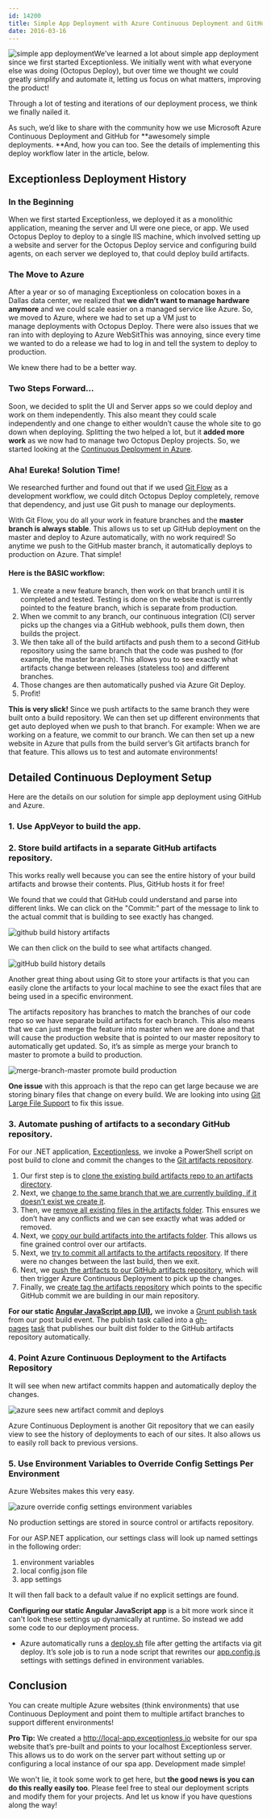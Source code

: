 ```yaml
---
id: 14200
title: Simple App Deployment with Azure Continuous Deployment and GitHub
date: 2016-03-16
---
```

![simple app deployment](/assets/img/news/cloud-icon.png)We’ve learned a lot about simple app deployment since we first started Exceptionless. We initially went with what everyone else was doing (Octopus Deploy), but over time we thought we could greatly simplify and automate it, letting us focus on what matters, improving the product!

Through a lot of testing and iterations of our deployment process, we think we finally nailed it.

As such, we’d like to share with the community how we use Microsoft Azure Continuous Deployment and GitHub for **awesomely simple deployments. **And, how you can too. See the details of implementing this deploy workflow later in the article, below.<!--more-->

## Exceptionless Deployment History

### In the Beginning

When we first started Exceptionless, we deployed it as a monolithic application, meaning the server and UI were one piece, or app. We used Octopus Deploy to deploy to a single IIS machine, which involved setting up a website and server for the Octopus Deploy service and configuring build agents, on each server we deployed to, that could deploy build artifacts.

### The Move to Azure

After a year or so of managing Exceptionless on colocation boxes in a Dallas data center, we realized that **we didn’t want to manage hardware anymore** and we could scale easier on a managed service like Azure. So, we moved to Azure, where we had to set up a VM just to manage deployments with Octopus Deploy. There were also issues that we ran into with deploying to Azure WebSitThis was annoying, since every time we wanted to do a release we had to log in and tell the system to deploy to production.

We knew there had to be a better way.

### Two Steps Forward...

Soon, we decided to split the UI and Server apps so we could deploy and work on them independently. This also meant they could scale independently and one change to either wouldn’t cause the whole site to go down when deploying. Splitting the two helped a lot, but it **added more work** as we now had to manage two Octopus Deploy projects. So, we started looking at the <a href="https://azure.microsoft.com/en-us/documentation/articles/web-sites-publish-source-control/" target="_blank">Continuous Deployment in Azure</a>.

### Aha! Eureka! Solution Time!

We researched further and found out that if we used <a href="https://github.com/nvie/gitflow" target="_blank">Git Flow</a> as a development workflow, we could ditch Octopus Deploy completely, remove that dependency, and just use Git push to manage our deployments.

With Git Flow, you do all your work in feature branches and the **master branch is always stable**. This allows us to set up GitHub deployment on the master and deploy to Azure automatically, with no work required! So anytime we push to the GitHub master branch, it automatically deploys to production on Azure. That simple!

#### Here is the BASIC workflow:

  1. We create a new feature branch, then work on that branch until it is completed and tested. Testing is done on the website that is currently pointed to the feature branch, which is separate from production.
  2. When we commit to any branch, our continuous integration (CI) server picks up the changes via a GitHub webhook, pulls them down, then builds the project.
  3. We then take all of the build artifacts and push them to a second GitHub repository using the same branch that the code was pushed to (for example, the master branch). This allows you to see exactly what artifacts change between releases (stateless too) and different branches.
  4. Those changes are then automatically pushed via Azure Git Deploy.
  5. Profit!

**This is very slick!** Since we push artifacts to the same branch they were built onto a build repository. We can then set up different environments that get auto deployed when we push to that branch. For example: When we are working on a feature, we commit to our branch. We can then set up a new website in Azure that pulls from the build server’s Git artifacts branch for that feature. This allows us to test and automate environments!

## Detailed Continuous Deployment Setup

Here are the details on our solution for simple app deployment using GitHub and Azure.

### 1. Use AppVeyor to build the app.

### 2. Store build artifacts in a separate GitHub artifacts repository.

This works really well because you can see the entire history of your build artifacts and browse their contents. Plus, GitHub hosts it for free!

We found that we could that GitHub could understand and parse into different links. We can click on the "Commit:" part of the message to link to the actual commit that is building to see exactly has changed.

![github build history artifacts](/assets/img/news/github-build-history-artifacts-1024x380.jpg)

We can then click on the build to see what artifacts changed.

![gitHub build history details](/assets/img/news/gitHube-build-history-details-1024x193.jpg)

Another great thing about using Git to store your artifacts is that you can easily clone the artifacts to your local machine to see the exact files that are being used in a specific environment.

The artifacts repository has branches to match the branches of our code repo so we have separate build artifacts for each branch. This also means that we can just merge the feature into master when we are done and that will cause the production website that is pointed to our master repository to automatically get updated. So, it’s as simple as merge your branch to master to promote a build to production.

![merge-branch-master promote build production](/assets/img/news/merge-branch-master-promote-build-production.jpg)

**One issue** with this approach is that the repo can get large because we are storing binary files that change on every build. We are looking into using [Git Large File Support](https://git-lfs.github.com/) to fix this issue.

### 3. Automate pushing of artifacts to a secondary GitHub repository.

For our .NET application, <a href="https://github.com/exceptionless/Exceptionless" target="_blank">Exceptionless</a>, we invoke a PowerShell script on post build to clone and commit the changes to the <a href="https://github.com/exceptionless/Exceptionless/blob/master/Libraries/Push-Artifacts.ps1" target="_blank">Git artifacts repository</a>.

  1. Our first step is to <a href="https://github.com/exceptionless/Exceptionless/blob/master/Libraries/Push-Artifacts.ps1#L10-L11" target="_blank">clone the existing build artifacts repo to an artifacts directory</a>.
  2. Next, we <a href="https://github.com/exceptionless/Exceptionless/blob/master/Libraries/Push-Artifacts.ps1#L20-L28" target="_blank">change to the same branch that we are currently building, if it doesn’t exist we create it</a>.
  3. Then, we <a href="https://github.com/exceptionless/Exceptionless/blob/master/Libraries/Push-Artifacts.ps1#L35-L36" target="_blank">remove all existing files in the artifacts folder</a>. This ensures we don’t have any conflicts and we can see exactly what was added or removed.
  4. Next, we <a href="https://github.com/exceptionless/Exceptionless/blob/master/Libraries/Push-Artifacts.ps1#L38-L60" target="_blank">copy our build artifacts into the artifacts folder</a>. This allows us fine grained control over our artifacts.
  5. Next, we <a href="https://github.com/exceptionless/Exceptionless/blob/master/Libraries/Push-Artifacts.ps1#L62-L67" target="_blank">try to commit all artifacts to the artifacts repository</a>. If there were no changes between the last build, then we exit.
  6. Next, we <a href="https://github.com/exceptionless/Exceptionless/blob/master/Libraries/Push-Artifacts.ps1#L69-L78" target="_blank">push the artifacts to our GitHub artifacts repository</a>, which will then trigger Azure Continuous Deployment to pick up the changes.
  7. Finally, we <a href="https://github.com/exceptionless/Exceptionless/blob/master/Libraries/Push-Artifacts.ps1#L80-L87" target="_blank">create tag the artifacts repository</a> which points to the specific GitHub commit we are building in our main repository.

**For our static <a href="https://github.com/exceptionless/Exceptionless.UI" target="_blank">Angular JavaScript app (UI)</a>,** we invoke a <a href="https://github.com/exceptionless/Exceptionless.UI/blob/master/src/Gruntfile.js#L51" target="_blank">Grunt publish task</a> from our post build event. The publish task called into a <a href="https://github.com/tschaub/grunt-gh-pages" target="_blank">gh-pages</a> <a href="https://github.com/exceptionless/Exceptionless.UI/blob/master/src/grunt/task-configs/gh-pages.js" target="_blank">task</a> that publishes our built dist folder to the GitHub artifacts repository automatically.

### 4. Point Azure Continuous Deployment to the Artifacts Repository

It will see when new artifact commits happen and automatically deploy the changes.

![azure sees new artifact commit and deploys](/assets/img/news/azure-sees-new-artifact-commit-and-deploys-1024x846.jpg)

Azure Continuous Deployment is another Git repository that we can easily view to see the history of deployments to each of our sites. It also allows us to easily roll back to previous versions.

### 5. Use Environment Variables to Override Config Settings Per Environment

Azure Websites makes this very easy.

![azure override config settings environment variables](/assets/img/news/override-config-settings-environment-variables-1024x497.jpg)

No production settings are stored in source control or artifacts repository.

For our ASP.NET application, our settings class will look up named settings in the following order:

  1. environment variables
  2. local config.json file
  3. app settings

It will then fall back to a default value if no explicit settings are found.

**Configuring our static Angular JavaScript app** is a bit more work since it can't look these settings up dynamically at runtime. So instead we add some code to our deployment process.

* Azure automatically runs a <a href="https://github.com/exceptionless/Exceptionless.UI/blob/master/deploy.sh" target="_blank">deploy.sh</a> file after getting the artifacts via git deploy. It’s sole job is to run a node script that rewrites our <a href="https://github.com/exceptionless/Exceptionless.UI/blob/master/src/app.config.js" target="_blank">app.config.js</a> settings with settings defined in environment variables.

## Conclusion

You can create multiple Azure websites (think environments) that use Continuous Deployment and point them to multiple artifact branches to support different environments!

**Pro Tip:** We created a <http://local-app.exceptionless.io> website for our spa website that’s pre-built and points to your localhost Exceptionless server. This allows us to do work on the server part without setting up or configuring a local instance of our spa app. Development made simple!

We won't lie, it took some work to get here, but **the good news is you can do this really easily too**. Please feel free to steal our deployment scripts and modify them for your projects. And let us know if you have questions along the way!

